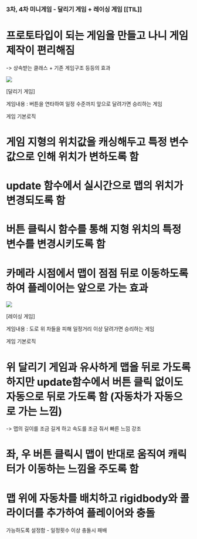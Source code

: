 ### 3차, 4차 미니게임 - 달리기 게임 + 레이싱 게임 [[TIL]]

# 프로토타입이 되는 게임을 만들고 나니 게임 제작이 편리해짐

-> 상속받는 클래스 + 기존 게임구조 등등의 효과

  

[![](https://blogger.googleusercontent.com/img/b/R29vZ2xl/AVvXsEj3TTtJ5ytw3Slh244psBNekSuY6X0tvbZc7z9ZMFn_fabXuAn76TYdXb4kIL1bxthLu5DYYVicXPC5zAsj9UvXqZDm7sECNy5ndPeI7e0cBYacCZcpO1GXSyWFnFRf8vBt5Z7qcuHd9zMqKUuUfvLcmzT-2G7Dto7v4fSkJ7PO70i5_NRNXU-LgGHcUtsT/s320/%EC%8A%A4%ED%81%AC%EB%A6%B0%EC%83%B7%202024-01-18%20174745.png)](https://www.blogger.com/blog/post/edit/3583706664799492072/7179393794470902151#)

  

  

[달리기 게임]

게임내용 : 버튼을 연타하여 일정 수준까지 앞으로 달려가면 승리하는 게임

  

게임 기본로직

# 게임 지형의 위치값을 캐싱해두고 특정 변수값으로 인해 위치가 변하도록 함

# update 함수에서 실시간으로 맵의 위치가 변경되도록 함

# 버튼 클릭시 함수를 통해 지형 위치의 특정 변수를 변경시키도록 함

# 카메라 시점에서 맵이 점점 뒤로 이동하도록 하여 플레이어는 앞으로 가는 효과

  

[![](https://blogger.googleusercontent.com/img/b/R29vZ2xl/AVvXsEgLv0SBmnTS-DZ38NaS6c3pFkvmEvKTADBCL_D5hxB3bcgSQFU96dTb7Lfwsgs1cgQSa6B3hMkilWWR5fwwuD0TTDajk-Tz3ahCYiZBW1-arbVyWsJ8OoAVQc4RC7b6OkU1haIeIq-JhQrDseSJG18RtilTwZpR0oo2Nw2zf_FPtbaOTHHBUJs6kPUPnBY4/s320/%EC%8A%A4%ED%81%AC%EB%A6%B0%EC%83%B7%202024-01-18%20174738.png)](https://www.blogger.com/blog/post/edit/3583706664799492072/7179393794470902151#)

  

  

[레이싱 게임]

게임내용 : 도로 위 차들을 피해 일정거리 이상 달려가면 승리하는 게임

  

게임 기본로직

# 위 달리기 게임과 유사하게 맵을 뒤로 가도록 하지만 update함수에서 버튼 클릭 없이도 자동으로 뒤로 가도록 함 (자동차가 자동으로 가는 느낌)

-> 맵의 길이를 조금 길게 하고 속도를 조금 줘서 빠른 느낌 강조

# 좌, 우 버튼 클릭시 맵이 반대로 움직여 캐릭터가 이동하는 느낌을 주도록 함

# 맵 위에 자동차를 배치하고 rigidbody와 콜라이더를 추가하여 플레이어와 충돌 

가능하도록 설정함 - 일정횟수 이상 충돌시 패배